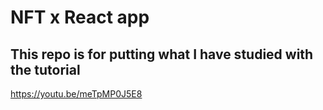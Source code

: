 # NFT x React app
## This repo is for putting what I have studied with the tutorial
https://youtu.be/meTpMP0J5E8